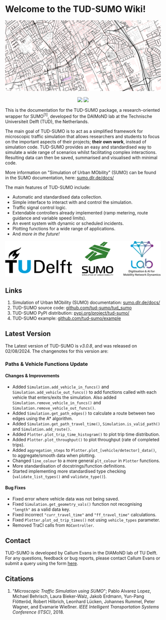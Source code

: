 # Welcome to the TUD-SUMO Wiki!
<p align="center">
  <img src="img/header.png" />
  <br><br>
  <a href="https://github.com/tud-sumo/tud_sumo" alt="GitHub">
        <img src="https://img.shields.io/badge/v3.0.8-%2338A6D6?logo=github&link=https%3A%2F%2Fgithub.com%2Ftud-sumo%2Ftud_sumo
        " /></a>
  <a href="https://pypi.org/project/tud-sumo/" alt="PyPI">
        <img src="https://img.shields.io/badge/PyPI-%2338A6D6?logo=pypi&logoColor=white&link=https%3A%2F%2Fgithub.com%2Ftud-sumo%2Ftud_sumo
        " /></a>
</p>

This is the documentation for the TUD-SUMO package, a research-oriented wrapper for SUMO<sup>[1]</sup>, developed for the DAIMoND lab at the Technische Universiteit Delft (TUD), the Netherlands.

The main goal of TUD-SUMO is to act as a simplified framework for microscopic traffic simulation that allows researchers and students to focus on the important aspects of their projects; <b>their own work</b>, instead of simulation code. TUD-SUMO provides an easy and standardised way to simulate a wide range of scenarios whilst facilitating complex interactions. Resulting data can then be saved, summarised and visualised with minimal code.

More information on "Simulation of Urban MObility" (SUMO) can be found in the SUMO documentation, here: [sumo.dlr.de/docs/](https://sumo.dlr.de/docs/)

The main features of TUD-SUMO include:

  - Automatic and standardised data collection.
  - Simple interface to interact with and control the simulation.
  - Traffic signal control logic.
  - Extendable controllers already implemented (ramp metering, route guidance and variable speed limits).
  - An event system with dynamic or scheduled incidents.
  - Plotting functions for a wide range of applications.
  - And <i>more in the future!</i>

![logos](img/logos.png)

## Links

1. Simulation of Urban MObility (SUMO) documentation: [sumo.dlr.de/docs/](https://sumo.dlr.de/docs/)
2. TUD-SUMO source code: [github.com/tud-sumo/tud_sumo](https://github.com/tud-sumo/tud_sumo/)
3. TUD-SUMO PyPI distribution: [pypi.org/project/tud-sumo/](https://pypi.org/project/tud-sumo/)
4. TUD-SUMO example: [github.com/tud-sumo/example](https://github.com/tud-sumo/example)

## Latest Version

The Latest version of TUD-SUMO is <i>v3.0.8</i>, and was released on 02/08/2024. The changenotes for this version are:

### Paths & Vehicle Functions Update

#### Changes & Improvements

  - Added `Simulation.add_vehicle_in_funcs()` and `Simulation.add_vehicle_out_funcs()` to add functions called with each vehicle that enters/exits the simulation. Also added `Simulation.remove_vehicle_in_funcs()` and `Simulation.remove_vehicle_out_funcs()`.
  - Added `Simulation.get_path_edges()` to calculate a route between two edges using the A* algorithm.
  - Added `Simulation.get_path_travel_time()`, `Simulation.is_valid_path()` and `Simulation.add_route()`.
  - Added `Plotter.plot_trip_time_histogram()` to plot trip time distribution.
  - Added `Plotter.plot_throughput()` to plot throughput (rate of completed trips).
  - Added `aggregation_steps` to `Plotter.plot_[vehicle/detector]_data()`, to aggregate/smooth data when plotting.
  - Changed `line_colour` to a more general `plt_colour` in `Plotter` functions.
  - More standardisation of docstrings/function definitions.
  - Started implementing more standardised type checking (`validate_list_types()` and `validate_type()`).

#### Bug Fixes

  - Fixed error where vehicle data was not being saved.
  - Fixed `Simulation.get_geometry_vals()` function not recognising `"length"` as a valid data key.
  - Fixed incorrect `"curr_travel_time"` and `"ff_travel_time"` calculations.
  - Fixed `Plotter.plot_od_trip_times()` not using `vehicle_types` parameter.
  - Removed TraCI calls from `RGController`.

## Contact

TUD-SUMO is developed by Callum Evans in the DIAMoND lab of TU Delft. For any questions, feedback or bug reports, please contact Callum Evans or submit a query using the form [here](https://forms.office.com/e/pMnGaheier).

## Citations

  1. "<i>Microscopic Traffic Simulation using SUMO</i>"; Pablo Alvarez Lopez, Michael Behrisch, Laura Bieker-Walz, Jakob Erdmann, Yun-Pang Flötteröd, Robert Hilbrich, Leonhard Lücken, Johannes Rummel, Peter Wagner, and Evamarie Wießner. <i>IEEE Intelligent Transportation Systems Conference (ITSC)</i>, 2018.